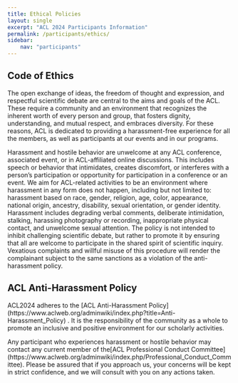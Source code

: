 ```yaml
---
title: Ethical Policies
layout: single
excerpt: "ACL 2024 Participants Information"
permalink: /participants/ethics/
sidebar:
    nav: "participants"
---
```

## Code of Ethics
<p>The open exchange of ideas, the freedom of thought and expression, and respectful scientific debate are central to the aims and goals of the ACL. These require a community and an environment that recognizes the inherent worth of every person and group, that fosters dignity, understanding, and mutual respect, and embraces diversity. For these reasons, ACL is dedicated to providing a harassment-free experience for all the members, as well as participants at our events and in our programs. </p>
<p>Harassment and hostile behavior are unwelcome at any ACL conference, associated event, or in ACL-affiliated online discussions. This includes speech or behavior that intimidates, creates discomfort, or interferes with a person’s participation or opportunity for participation in a conference or an event. We aim for ACL-related activities to be an environment where harassment in any form does not happen, including but not limited to: harassment based on race, gender, religion, age, color, appearance, national origin, ancestry, disability, sexual orientation, or gender identity. Harassment includes degrading verbal comments, deliberate intimidation, stalking, harassing photography or recording, inappropriate physical contact, and unwelcome sexual attention. The policy is not intended to inhibit challenging scientific debate, but rather to promote it by ensuring that all are welcome to participate in the shared spirit of scientific inquiry. Vexatious complaints and willful misuse of this procedure will render the complainant subject to the same sanctions as a violation of the anti-harassment policy.</p>

## ACL Anti-Harassment Policy
<p>ACL2024 adheres to the [ACL Anti-Harassment Policy](https://www.aclweb.org/adminwiki/index.php?title=Anti-Harassment_Policy) . It is the responsibility of the community as a whole to promote an inclusive and positive environment for our scholarly activities. </p>
Any participant who experiences harassment or hostile behavior may contact any current member of the[ACL Professional Conduct Committee](https://www.aclweb.org/adminwiki/index.php/Professional_Conduct_Committee). Please be assured that if you approach us, your concerns will be kept in strict confidence, and we will consult with you on any actions taken. </p>

